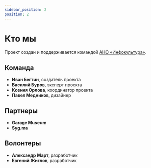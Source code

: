 ```yaml
---
sidebar_position: 2
position: 2
---
```


# Кто мы

Проект создан и поддерживается командой [АНО «Инфокультура»](https://www.infoculture.ru/).


## Команда

- __Иван Бегтин__, создатель проекта
- __Василий Буров__, эксперт проекта
- __Ксения Орлова__, координатор проекта
- __Павел Медников__, дизайнер


## Партнеры

- __Garage Museum__
- __Syg.ma__


## Волонтеры

- __Александр Март__, разработчик
- __Евгений Жиглов__, разработчик
